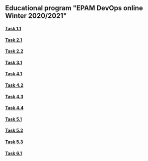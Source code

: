## Educational program "EPAM DevOps online Winter 2020/2021"

#### <a href="https://github.com/Yevhenii-Orlov/DevOps_online_Kiev_2020Q42021Q1/tree/main/m1/task1.1" target="_blank">Task 1.1</a>

#### <a href="https://github.com/Yevhenii-Orlov/DevOps_online_Kiev_2020Q42021Q1/blob/main/m2/task2.1/readme.md" target="_blank">Task 2.1</a>

#### <a href="https://github.com/Yevhenii-Orlov/DevOps_online_Kiev_2020Q42021Q1/blob/main/m2/task2.2/readme.md" target="_blank">Task 2.2</a>

#### <a href="https://github.com/Yevhenii-Orlov/DevOps_online_Kiev_2020Q42021Q1/blob/main/m3/task3.1/readme.md" target="_blank">Task 3.1</a>

#### <a href="https://github.com/Yevhenii-Orlov/DevOps_online_Kiev_2020Q42021Q1/blob/main/m4/task4.1/readme.md" target="_blank">Task 4.1</a>

#### <a href="https://github.com/Yevhenii-Orlov/DevOps_online_Kiev_2020Q42021Q1/blob/main/m4/task4.2/readme.md" target="_blank">Task 4.2</a>

#### <a href="https://github.com/Yevhenii-Orlov/DevOps_online_Kiev_2020Q42021Q1/blob/main/m4/task4.3/readme.md" target="_blank">Task 4.3</a>

#### <a href="https://github.com/Yevhenii-Orlov/DevOps_online_Kiev_2020Q42021Q1/blob/main/m4/task4.4/readme.md" target="_blank">Task 4.4</a>

#### <a href="https://github.com/Yevhenii-Orlov/DevOps_online_Kiev_2020Q42021Q1/blob/main/m5/readme.md" target="_blank">Task 5.1</a>

#### <a href="https://github.com/Yevhenii-Orlov/DevOps_online_Kiev_2020Q42021Q1/blob/main/m5/Task5.2/readme.md" target="_blank">Task 5.2</a>

#### <a href="https://github.com/Yevhenii-Orlov/DevOps_online_Kiev_2020Q42021Q1/blob/main/m5/Task5.3/readme.md" target="_blank">Task 5.3</a>

#### <a href="https://github.com/Yevhenii-Orlov/DevOps_online_Kiev_2020Q42021Q1/blob/main/m6/Task6.1/readme.md" target="_blank">Task 6.1</a>